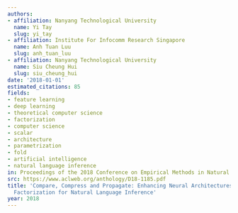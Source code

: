 ```yaml
---
authors:
- affiliation: Nanyang Technological University
  name: Yi Tay
  slug: yi_tay
- affiliation: Institute For Infocomm Research Singapore
  name: Anh Tuan Luu
  slug: anh_tuan_luu
- affiliation: Nanyang Technological University
  name: Siu Cheung Hui
  slug: siu_cheung_hui
date: '2018-01-01'
estimated_citations: 85
fields:
- feature learning
- deep learning
- theoretical computer science
- factorization
- computer science
- scalar
- architecture
- parametrization
- fold
- artificial intelligence
- natural language inference
in: Proceedings of the 2018 Conference on Empirical Methods in Natural Language Processing
src: https://www.aclweb.org/anthology/D18-1185.pdf
title: 'Compare, Compress and Propagate: Enhancing Neural Architectures with Alignment
  Factorization for Natural Language Inference'
year: 2018
---
```

